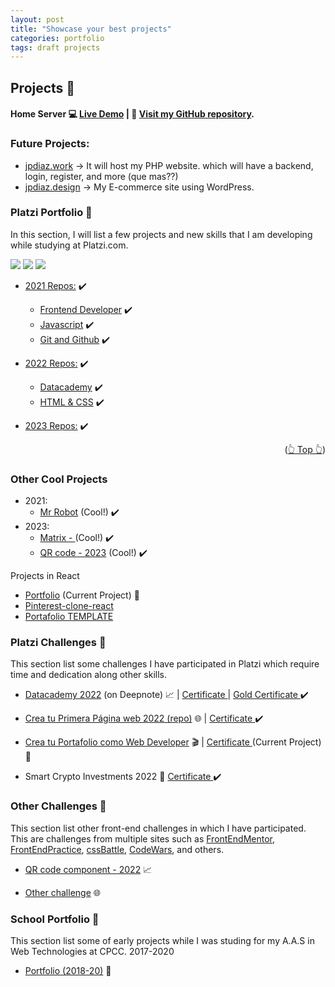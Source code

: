 ```yaml
---
layout: post
title: "Showcase your best projects"
categories: portfolio
tags: draft projects
---
```


<!-- THE PROJECTS -->

## Projects 🚀

<!-- ### Most Recent Projects 💥💥 -->

#### Home Server 💻 [Live Demo](https://pi.jpdiaz.dev) | :link: [Visit my GitHub repository](https://github.com/JuanPabloDiaz/SelfHosting-PiServer).

### Future Projects:

- [jpdiaz.work](https://jpdiaz.work/) -> It will host my PHP website. which will have a backend, login, register, and more (que mas??)
- [jpdiaz.design](https://jpdiaz.design/) -> My E-commerce site using WordPress.

<!-- Platzi -->

### Platzi Portfolio 💼

In this section, I will list a few projects and new skills that I am developing while studying at Platzi.com.

<!-- REPOS THAT I NEED TO FIX -->

![](https://img.shields.io/badge/Platzi_Repos-121f3d?style=for-the-badge&logo=Platzi&logoColor=98CA3F)
[![](https://img.shields.io/badge/2021-222?style=for-the-badge)](https://github.com/JuanPabloDiaz/platzi/tree/main/2021)
[![](https://img.shields.io/badge/2022-222?style=for-the-badge)](https://github.com/JuanPabloDiaz/platzi/tree/main/2022)

- [2021 Repos:](https://github.com/JuanPabloDiaz/platzi/tree/main/2021) ✔️
  - [Frontend Developer](https://github.com/JuanPabloDiaz/platzi/tree/main/2021/frontendDeveloper) ✔️
  - [Javascript](https://github.com/JuanPabloDiaz/platzi/tree/main/2021/jsBasico) ✔️
  - [Git and Github](https://github.com/JuanPabloDiaz/hyperblog) ✔️
- [2022 Repos:](https://github.com/JuanPabloDiaz/platzi/tree/main/2022) ✔️

  - [Datacademy](https://github.com/JuanPabloDiaz/platzi/tree/main/2022/datacademy) ✔️
  - [HTML & CSS](https://github.com/JuanPabloDiaz/platzi/tree/main/2022/definitivoHTMLyCSS) ✔️

- [2023 Repos:](https://github.com/JuanPabloDiaz/platzi/tree/main/2023) ✔️

<p align="right">(<a href="#top">👆 Top 👆</a>)</p>

### Other Cool Projects

- 2021:
  - [Mr Robot](https://juanpablodiaz.github.io/2021/mrRobot/) (Cool!) ✔️
- 2023:
  - [Matrix - ](https://juanpablodiaz.github.io/2023/matrix/) (Cool!) ✔️
  - [QR code - 2023](https://juanpablodiaz.github.io/2023/text2qr/) (Cool!) ✔️
      <!-- - [](https:///) -->
    <!-- Certificates of challenges -->

Projects in React

- [Portfolio](https://portfolio-react-template-juanpablodiaz.vercel.app/) (Current Project) 🚧
- [Pinterest-clone-react](https://pinterest-clone-react.vercel.app/)
- [Portafolio TEMPLATE](https://portfolio-react-youtube.vercel.app/)
  <!-- - [](https:///) -->

### Platzi Challenges 🎲

This section list some challenges I have participated in Platzi which require time and dedication along other skills.

- [Datacademy 2022](https://deepnote.com/workspace/juandiaz-7746519b-662c-4b7c-b97f-9577567b2970/project/Proyecto-Datacademy-b6457371-4e49-4f83-96ab-1232331cf711/%2FdataProyect%2Ftemplate_proyecto_datacademy.ipynb) (on Deepnote) 📈 | [Certificate ](https://platzi.com/p/DiazJuan/curso/2681-datacademy/diploma/detalle/) | [Gold Certificate ](https://platzi.com/p/DiazJuan/curso/3105-datacademy-proyecto-2022/diploma/detalle/) ✔️

- [Crea tu Primera Página web 2022 (repo)](https://github.com/JuanPabloDiaz/platzi/tree/main/2022/definitivoHTMLyCSS/web2022Challenges) 🌐 | [Certificate ](https://platzi.com/p/DiazJuan/curso/2940-primera-pagina-web-2022-diploma/diploma/detalle/) ✔️

- [Crea tu Portafolio como Web Developer](https://platzi.com/blog/portafolio-web-2022/) 🎬 | [Certificate ](#) (Current Project) 🚧

- Smart Crypto Investments 2022 📀 [Certificate ](https://platzi.com/p/DiazJuan/curso/2787-smart-crypto-investments/diploma/detalle/) ✔️

  <!-- - [](https:///) -->

  <!-- Certificates of challenges -->

### Other Challenges 🎪

This section list other front-end challenges in which I have participated. This are challenges from multiple sites such as [FrontEndMentor](http://frontendmentor.io/), [FrontEndPractice](https://www.frontendpractice.com/), [cssBattle](https://cssbattle.dev/), [CodeWars](https://www.codewars.com/), and others.

- [QR code component - 2022](https://github.com/JuanPabloDiaz/front-endMentor_challenges) 📈
- [Other challenge](#) 🌐

    <!-- SCHOOL PROJECTS -->

### School Portfolio 🏫

This section list some of early projects while I was studing for my A.A.S in Web Technologies at CPCC. 2017-2020

- [Portfolio (2018-20)](https://juanpablodiaz.github.io/) 🚧

<!-- LOS QUE TIENEN EL ✔️ ==> YA LOS REVISE & ESTA DECENTE -->
